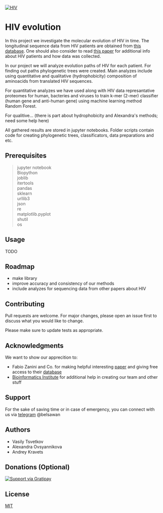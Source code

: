 <a href="http://google.com"><img src="https://sun9-12.userapi.com/c543105/v543105897/770d0/gvBNd_K2dDA.jpg" title="HIV" alt="HIV"></a>
<!-- [![DudeItsCool](https://sun9-12.userapi.com/c543105/v543105897/770d0/gvBNd_K2dDA.jpg)](http://google.com) -->

# HIV evolution

In this project we investigate the molecular evolution of HIV in time. The longitudinal sequence data from HIV patients are obtained from [this database](https://hiv.biozentrum.unibas.ch). One should also consider to read [this paper](https://elifesciences.org/articles/11282) for additional info about HIV patients and how data was collected.

In our project we will analyze evolution paths of HIV for each patient. For finding out paths phylogenetic trees were created. Main analyzes include using quantitative and qualitative (hydrophobicity) composition of aminoacids from translated HIV sequences. 

For quantitative analyzes we have used along with HIV data represantative proteomes for human, bacteries and  viruses to train k-mer (2-mer) classifier (human gene and anti-human gene) using machine learning method Random Forest.  

For qualitive... (there is part about hydrophobicity and Alexandra's methods; need some help here)

All gathered results are stored in jupyter notebooks. Folder scripts contain code for creating phylogenetic trees, classificators, data preparations and etc.

## Prerequisites
> jupyter notebook   
> Biopython  
> joblib  
> itertools  
> pandas  
> sklearn  
> urllib3  
> json  
> re  
> matplotlib.pyplot  
> shutil  
> os


## Usage

TODO

## Roadmap

- make library
- improve accuracy and consistency of our methods
- include analyzes for sequencing data from other papers about HIV

## Contributing
Pull requests are welcome. For major changes, please open an issue first to discuss what you would like to change.

Please make sure to update tests as appropriate.

## Acknowledgments
We want to show our apprecition to:
- Fabio Zanini and Co. for making helpful interesting [paper](https://elifesciences.org/articles/11282) and giving free access to their [database](https://hiv.biozentrum.unibas.ch)
- [Bioinformatics Institute](https://bioinf.me/en) for additional help in creating our team and other stuff

## Support

For the sake of saving time or in case of emergency, you can connect with us via [telegram](https://telegram.org/) @belsawan

## Authors

- Vasily Tsvetkov
- Alexandra Ovsyannikova
- Andrey Kravets

## Donations (Optional)

[![Support via Gratipay](https://cdn.rawgit.com/gratipay/gratipay-badge/2.3.0/dist/gratipay.png)](https://gratipay.com/spasibo_vasiliy_ne_obmanul/)

## License
[MIT](https://choosealicense.com/licenses/mit/)
